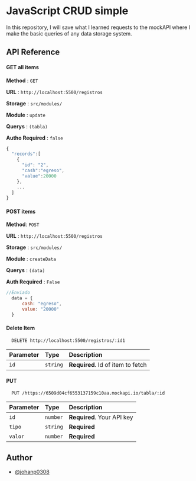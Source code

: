 
# JavaScript CRUD simple

In this repository, I will save what I learned requests to the mockAPI where I make the basic queries of any data storage system.

## API Reference

#### GET all items

**Method** : `GET`

**URL** : `http://localhost:5500/registros`

**Storage** : `src/modules/`

**Module** : `update` 

**Querys** : `(tabla)`

**Autho Required** : `false`

```javascript
{
  "records":[
    {
      "id": "2",
      "cash":"egreso",
      "value":20000
    },
    ...
  ]
}
```




#### POST items

**Method**: `POST`

**URL** : `http://localhost:5500/registros`

**Storage** : `src/modules/`

**Module** : `createData` 

**Querys** : `(data)`

**Auth Required** : `False`

```javascript
//Enviado
  data = {
      cash: "egreso",
      value: "20000"
  }
```

#### Delete Item

```http
  DELETE http://localhost:5500/registros/:id1
```

| Parameter | Type     | Description                       |
| :-------- | :------- | :-------------------------------- |
| `id`      | `string` | **Required**. Id of item to fetch |


#### PUT

```http
  PUT /https://6509d04cf6553137159c10aa.mockapi.io/tabla/:id
```

| Parameter | Type     | Description                |
| :-------- | :------- | :------------------------- |
| `id` | `number` | **Required**. Your API key |
| `tipo` | `string` | **Required** |
| `valor` | `number` | **Required** |

## Author

- [@johanp0308](https://github.com/johanp0308)
